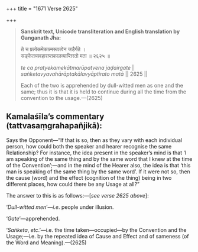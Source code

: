 +++
title = "1671 Verse 2625"

+++
> **Sanskrit text, Unicode transliteration and English translation by Ganganath Jha:** 
>
> ते च प्रत्येकमेकात्मरूपत्वेन जडैर्गते ।  
> सङ्केतव्यवहाराप्तकालव्याप्तिरतो मता ॥ २६२५ ॥ 
>
> *te ca pratyekamekātmarūpatvena jaḍairgate* \|  
> *saṅketavyavahārāptakālavyāptirato matā* \|\| 2625 \|\| 
>
> Each of the two is apprehended by dull-witted men as one and the same; thus it is that it is held to continue during all the time from the convention to the usage.—(2625)



## Kamalaśīla’s commentary (tattvasaṃgrahapañjikā):

Says the Opponent—“If that is so, then as they vary with each individual person, how could both the speaker and hearer recognise the same Relationship? For instance, the idea present in the speaker’s mind is that ‘I am speaking of the same thing and by the same word that I knew at the time of the Convention’;—and in the mind of the Hearer also, the idea is that ‘this man is speaking of the same thing by the same word’. If it were not so, then the cause (word) and the effect (cognition of the thing) being in two different places, how could there be any Usage at all?”

The answer to this is as follows:—[*see verse 2625 above*]:

‘*Dull-witted men*’—*i.e*. people under illusion.

‘*Gate*’—apprehended.

‘*Saṅketa*, *etc*.’—i.e. the time taken—occupied—by the Convention and the Usage;—i.e. by the repeated idea of Cause and Effect and of sameness (of the Word and Meaning).—(2625)


